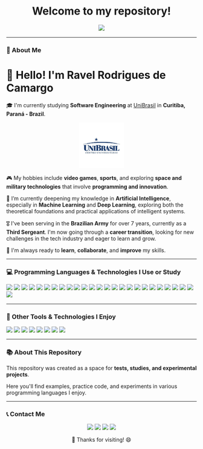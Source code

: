 <h1 align="center">Welcome to my repository!</h1>

<p align="center">
  <img src="https://readme-typing-svg.herokuapp.com?color=00bfff&lines=Back-End+Developer+in+Progress;Software+Engineering+Student;Technology+Enthusiast+💻" />
</p>

---

### 📌 About Me

# 👋 Hello! I'm Ravel Rodrigues de Camargo

🎓 I'm currently studying **Software Engineering** at [UniBrasil](https://www.unibrasil.com.br/) in **Curitiba, Paraná - Brazil**.<p align="center">
  <img src="FYIsHjPgTXu23GHcRxhc_logo.jpg" alt="UniBrasil Logo" width="120"/>
</p>

🎮 My hobbies include **video games**, **sports**, and exploring **space and military technologies** that involve **programming and innovation**.

🧠 I’m currently deepening my knowledge in **Artificial Intelligence**, especially in **Machine Learning** and **Deep Learning**, exploring both the theoretical foundations and practical applications of intelligent systems.

🎖️ I've been serving in the **Brazilian Army** for over 7 years, currently as a **Third Sergeant**. I'm now going through a **career transition**, looking for new challenges in the tech industry and eager to learn and grow.

🚀 I'm always ready to **learn**, **collaborate**, and **improve** my skills.

---

### 💻 Programming Languages & Technologies I Use or Study

<p align="left">

  <!-- Linguagens -->
  <img src="https://img.shields.io/badge/Java-%23ED8B00?style=for-the-badge&logo=java&logoColor=white" />
  <img src="https://img.shields.io/badge/PHP-%23777BB4?style=for-the-badge&logo=php&logoColor=white" />
  <img src="https://img.shields.io/badge/C%23-239120?style=for-the-badge&logo=c-sharp&logoColor=white" />
  <img src="https://img.shields.io/badge/C-00599C?style=for-the-badge&logo=c&logoColor=white" />
  <img src="https://img.shields.io/badge/Python-3776AB?style=for-the-badge&logo=python&logoColor=white" />
  <img src="https://img.shields.io/badge/JavaScript-F7DF1E?style=for-the-badge&logo=javascript&logoColor=black" />
  <img src="https://img.shields.io/badge/HTML5-E34F26?style=for-the-badge&logo=html5&logoColor=white" />
  <img src="https://img.shields.io/badge/CSS3-1572B6?style=for-the-badge&logo=css3&logoColor=white" />

  <!-- Bancos de Dados -->
  <img src="https://img.shields.io/badge/MySQL-4479A1?style=for-the-badge&logo=mysql&logoColor=white" />
  <img src="https://img.shields.io/badge/PostgreSQL-4169E1?style=for-the-badge&logo=postgresql&logoColor=white" />
  <img src="https://img.shields.io/badge/MongoDB-47A248?style=for-the-badge&logo=mongodb&logoColor=white" />

  <!-- Versionamento -->
  <img src="https://img.shields.io/badge/Git-F05032?style=for-the-badge&logo=git&logoColor=white" />
  <img src="https://img.shields.io/badge/GitHub-181717?style=for-the-badge&logo=github&logoColor=white" />

  <!-- Sistemas Operacionais -->
  <img src="https://img.shields.io/badge/Linux-FCC624?style=for-the-badge&logo=linux&logoColor=black" />
  <img src="https://img.shields.io/badge/Windows-0078D6?style=for-the-badge&logo=windows&logoColor=white" />

  <!-- IDEs e Ferramentas -->
  <img src="https://img.shields.io/badge/VS%20Code-007ACC?style=for-the-badge&logo=visual-studio-code&logoColor=white" />
  <img src="https://img.shields.io/badge/IntelliJ%20IDEA-000000?style=for-the-badge&logo=intellij-idea&logoColor=white" />
  <img src="https://img.shields.io/badge/Eclipse-2C2255?style=for-the-badge&logo=eclipse&logoColor=white" />
  <img src="https://img.shields.io/badge/NetBeans-1B6AC6?style=for-the-badge&logo=apache-netbeans-ide&logoColor=white" />

  <!-- Tecnologias e Conceitos -->
  <img src="https://img.shields.io/badge/REST-25A162?style=for-the-badge&logo=rest&logoColor=white" />
  <img src="https://img.shields.io/badge/Agile-009688?style=for-the-badge&logo=agile&logoColor=white" />
  <img src="https://img.shields.io/badge/Spring%20Boot-6DB33F?style=for-the-badge&logo=spring-boot&logoColor=white" />
  <img src="https://img.shields.io/badge/.NET-512BD4?style=for-the-badge&logo=dotnet&logoColor=white" />
  <img src="https://img.shields.io/badge/OOP-%23FF6F00?style=for-the-badge&logo=data&logoColor=white" />
  <img src="https://img.shields.io/badge/SQL-%2300f?style=for-the-badge&logo=sqlite&logoColor=white" />
  <img src="https://img.shields.io/badge/UML-FF4088?style=for-the-badge&logo=uml&logoColor=white" />

</p>

---

### 🚀 Other Tools & Technologies I Enjoy

<p align="left">

  <!-- Cloud & DevOps -->
  <img src="https://img.shields.io/badge/Docker-2496ED?style=for-the-badge&logo=docker&logoColor=white" />
  <img src="https://img.shields.io/badge/AWS-232F3E?style=for-the-badge&logo=amazonaws&logoColor=white" />

  <!-- Inteligência Artificial e Ciência de Dados -->
  <img src="https://img.shields.io/badge/TensorFlow-FF6F00?style=for-the-badge&logo=tensorflow&logoColor=white" />
  <img src="https://img.shields.io/badge/PyTorch-EE4C2C?style=for-the-badge&logo=pytorch&logoColor=white" />
  <img src="https://img.shields.io/badge/scikit--learn-F7931E?style=for-the-badge&logo=scikitlearn&logoColor=white" />
  <img src="https://img.shields.io/badge/Pandas-150458?style=for-the-badge&logo=pandas&logoColor=white" />
  <img src="https://img.shields.io/badge/Numpy-013243?style=for-the-badge&logo=numpy&logoColor=white" />
  <img src="https://img.shields.io/badge/Jupyter-F37626?style=for-the-badge&logo=jupyter&logoColor=white" />

</p>

---

### 📚 About This Repository

This repository was created as a space for **tests, studies, and experimental projects**.

Here you'll find examples, practice code, and experiments in various programming languages I enjoy.

---

### 📞 Contact Me

<p align="center">
  <a href="mailto:ravel.seuemail@gmail.com"><img src="https://img.shields.io/badge/Email-D14836?style=for-the-badge&logo=gmail&logoColor=white" /></a>
  <a href="https://www.linkedin.com/in/seu-usuario-linkedin" target="_blank"><img src="https://img.shields.io/badge/LinkedIn-0A66C2?style=for-the-badge&logo=linkedin&logoColor=white" /></a>
  <a href="https://wa.me/55SEUNUMERO" target="_blank"><img src="https://img.shields.io/badge/WhatsApp-25D366?style=for-the-badge&logo=whatsapp&logoColor=white" /></a>
  <a href="https://github.com/seu-usuario-github"><img src="https://img.shields.io/badge/GitHub-000000?style=for-the-badge&logo=github&logoColor=white" /></a>
</p>

<p align="center">💬 Thanks for visiting! 😄</p>

